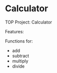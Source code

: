 # Calculator
TOP Project: Calculator

Features: 

Functions for:
- add
- subtract
- multiply
- divide